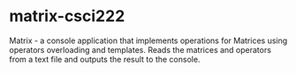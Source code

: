 # matrix-csci222
Matrix - a console application that implements operations for Matrices using operators overloading and templates. 
Reads the matrices and operators from a text file and outputs the result to the console.
